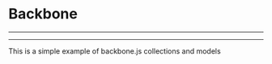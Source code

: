 Backbone
========
______________________________________________________________
______________________________________________________________


This is a simple example of backbone.js collections and models
